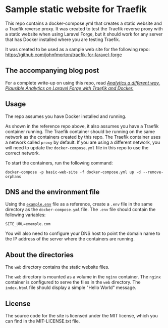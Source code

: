 # Sample static website for Traefik

This repo contains a docker-compose.yml that creates a static website and a Traefik reverse proxy. It was created to test the Traefik reverse proxy with a static website when using Laravel Forge, but it should work for any server that has Docker installed where you are testing Traefik.

It was created to be used as a sample web site for the following repo: https://github.com/johnfmorton/traefik-for-laravel-forge

## The accompanying blog post

For a complete write-up on using this repo, read [*Analytics a different way. Plausible Analytics on Laravel Forge with Traefik and Docker.*](https://supergeekery.com/blog/plausible-analytics-on-laravel-forge-with-traefik-and-docker)

## Usage

The repo assumes you have Docker installed and running.

As shown in the reference repo above, it also assumes you have a Traefik container running. The Traefik container should be running on the same network as the containers created by this repo. The Traefik container uses a network called `proxy` by default. If you are using a different network, you will need to update the `docker-compose.yml` file in this repo to use the correct network.

To start the containers, run the following command:

```
docker-compose -p basic-web-site -f docker-compose.yml up -d --remove-orphans
```

## DNS and the environment file

Using the [`example.env`](/example.env) file as a reference, create a `.env` file in the same directory as the `docker-compose.yml` file. The `.env` file should contain the following variables:

```
SITE_URL=example.com
```

You will also need to configure your DNS host to point the domain name to the IP address of the server where the containers are running.

## About the directories

The `web` directory contains the static website files.

The `web` directory is mounted as a volume in the `nginx` container. The `nginx` container is configured to serve the files in the `web` directory. The `index.html` file should display a simple "Hello World" message.

## License

The source code for the site is licensed under the MIT license, which you can find in
the MIT-LICENSE.txt file.
